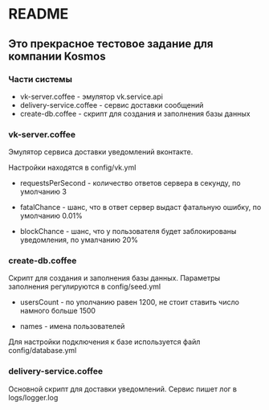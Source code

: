 # README #

## Это прекрасное тестовое задание для компании Kosmos ##

### Части системы ###

* vk-server.coffee - эмулятор vk.service.api
* delivery-service.coffee - сервис доставки сообщений
* create-db.coffee - скрипт для создания и заполнения базы данных

### vk-server.coffee ###

Эмулятор сервиса доставки уведомлений вконтакте.

Настройки находятся в config/vk.yml

*  requestsPerSecond - количество ответов сервера в секунду, по умолчанию 3 

*  fatalChance - шанс, что в ответ сервер выдаст фатальную ошибку, по умолчанию 0.01%

*  blockChance - шанс, что у пользователя будет заблокированы уведомления, по умалчанию 20%

### create-db.coffee ###


Скрипт для создания и заполнения базы данных. Параметры заполнения регулируются в config/seed.yml

* usersCount - по уполчанию равен 1200, не стоит ставить число намного больше 1500

* names - имена пользователей

Для настройки подключения к базе используется файл config/database.yml

### delivery-service.coffee ###

Основной скрипт для доставки уведомлений. Сервис пишет лог в logs/logger.log 
